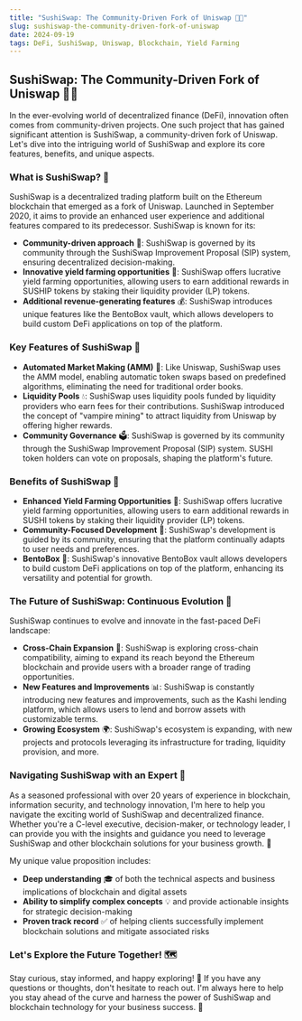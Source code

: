 ```yaml
---
title: "SushiSwap: The Community-Driven Fork of Uniswap 🍣🌐"
slug: sushiswap-the-community-driven-fork-of-uniswap
date: 2024-09-19
tags: DeFi, SushiSwap, Uniswap, Blockchain, Yield Farming
---
```


## SushiSwap: The Community-Driven Fork of Uniswap 🍣🌐

In the ever-evolving world of decentralized finance (DeFi), innovation often comes from community-driven projects. One such project that has gained significant attention is SushiSwap, a community-driven fork of Uniswap. Let's dive into the intriguing world of SushiSwap and explore its core features, benefits, and unique aspects.

### What is SushiSwap? 🍣

SushiSwap is a decentralized trading platform built on the Ethereum blockchain that emerged as a fork of Uniswap. Launched in September 2020, it aims to provide an enhanced user experience and additional features compared to its predecessor. SushiSwap is known for its:

- **Community-driven approach** 🌟: SushiSwap is governed by its community through the SushiSwap Improvement Proposal (SIP) system, ensuring decentralized decision-making.
- **Innovative yield farming opportunities** 🌱: SushiSwap offers lucrative yield farming opportunities, allowing users to earn additional rewards in SUSHIP tokens by staking their liquidity provider (LP) tokens.
- **Additional revenue-generating features** 💰: SushiSwap introduces unique features like the BentoBox vault, which allows developers to build custom DeFi applications on top of the platform.

### Key Features of SushiSwap 🍱

- **Automated Market Making (AMM)** 🤖: Like Uniswap, SushiSwap uses the AMM model, enabling automatic token swaps based on predefined algorithms, eliminating the need for traditional order books.
- **Liquidity Pools** 💧: SushiSwap uses liquidity pools funded by liquidity providers who earn fees for their contributions. SushiSwap introduced the concept of "vampire mining" to attract liquidity from Uniswap by offering higher rewards.
- **Community Governance** 🗳️: SushiSwap is governed by its community through the SushiSwap Improvement Proposal (SIP) system. SUSHI token holders can vote on proposals, shaping the platform's future.

### Benefits of SushiSwap 🌟

- **Enhanced Yield Farming Opportunities** 🌱: SushiSwap offers lucrative yield farming opportunities, allowing users to earn additional rewards in SUSHI tokens by staking their liquidity provider (LP) tokens.
- **Community-Focused Development** 🌟: SushiSwap's development is guided by its community, ensuring that the platform continually adapts to user needs and preferences.
- **BentoBox** 🧱: SushiSwap's innovative BentoBox vault allows developers to build custom DeFi applications on top of the platform, enhancing its versatility and potential for growth.

### The Future of SushiSwap: Continuous Evolution 🌟

SushiSwap continues to evolve and innovate in the fast-paced DeFi landscape:

- **Cross-Chain Expansion** 🌉: SushiSwap is exploring cross-chain compatibility, aiming to expand its reach beyond the Ethereum blockchain and provide users with a broader range of trading opportunities.
- **New Features and Improvements** 📊: SushiSwap is constantly introducing new features and improvements, such as the Kashi lending platform, which allows users to lend and borrow assets with customizable terms.
- **Growing Ecosystem** 🌍: SushiSwap's ecosystem is expanding, with new projects and protocols leveraging its infrastructure for trading, liquidity provision, and more.

### Navigating SushiSwap with an Expert 🧭

As a seasoned professional with over 20 years of experience in blockchain, information security, and technology innovation, I'm here to help you navigate the exciting world of SushiSwap and decentralized finance. Whether you're a C-level executive, decision-maker, or technology leader, I can provide you with the insights and guidance you need to leverage SushiSwap and other blockchain solutions for your business growth. 💼

My unique value proposition includes:

- **Deep understanding** 🎓 of both the technical aspects and business implications of blockchain and digital assets
- **Ability to simplify complex concepts** 💡 and provide actionable insights for strategic decision-making
- **Proven track record** ✅ of helping clients successfully implement blockchain solutions and mitigate associated risks

### Let's Explore the Future Together! 🗺️

Stay curious, stay informed, and happy exploring! 🚀 If you have any questions or thoughts, don't hesitate to reach out. I'm always here to help you stay ahead of the curve and harness the power of SushiSwap and blockchain technology for your business success. 💬